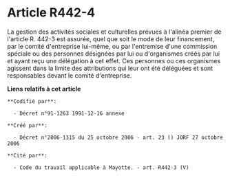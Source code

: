 # Article R442-4

La gestion des activités sociales et culturelles prévues à l'alinéa premier de l'article R. 442-3 est assurée, quel que soit
le mode de leur financement, par le comité d'entreprise lui-même, ou par l'entremise d'une commission spéciale ou des
personnes désignées par lui ou d'organismes créés par lui et ayant reçu une délégation à cet effet. Ces personnes ou ces
organismes agissent dans la limite des attributions qui leur ont été déléguées et sont responsables devant le comité
d'entreprise.

**Liens relatifs à cet article**

	**Codifié par**:

	  - Décret n°91-1263 1991-12-16 annexe

	**Créé par**:

	  - Décret n°2006-1315 du 25 octobre 2006 - art. 23 () JORF 27 octobre 2006

	**Cité par**:

	  - Code du travail applicable à Mayotte. - art. R442-3 (V)
